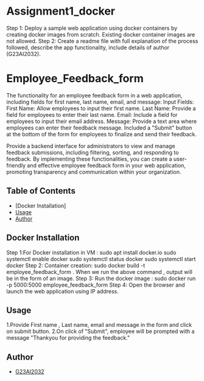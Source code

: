 # Assignment1_docker
Step 1: Deploy a sample web application using docker containers by creating docker images from scratch. Existing docker container images are not allowed.  Step 2: Create a readme file with full explanation of the process followed, describe the app functionality, include details of author (G23AI2032).

# Employee_Feedback_form

The functionality for an employee feedback form in a web application, including fields for first name, last name, email, and message:
Input Fields:
First Name: Allow employees to input their first name.
Last Name: Provide a field for employees to enter their last name.
Email: Include a field for employees to input their email address.
Message: Provide a text area where employees can enter their feedback message.
Included a "Submit" button at the bottom of the form for employees to finalize and send their feedback.

Provide a backend interface for administrators to view and manage feedback submissions, including filtering, sorting, and responding to feedback.
By implementing these functionalities, you can create a user-friendly and effective employee feedback form in your web application, promoting transparency and communication within your organization.

## Table of Contents

- [Docker Installation]
- [Usage](#usage)
- [Author](#author)

## Docker Installation
Step 1:For Docker installation in VM :
          sudo apt install docker.io
          sudo systemctl enable docker
          sudo systemctl status docker
          sudo systemctl start docker
Step 2: Container creation:
        sudo docker build -t employee_feedback_form .
When we run the above command , output will be in the form of an image.
Step 3: Run the docker image :
        sudo docker run -p 5000:5000 employee_feedback_form
Step 4:
      Open the browser and launch the web application using IP address.

## Usage

1.Provide First name , Last name, email and message  in the form and click on submit button.
2.On click of "Submit", employee will be prompted with a message "Thankyou for providing the feedback."

## Author
- [G23AI2032](https://github.com/G23AI2032/Assignment1_docker)







